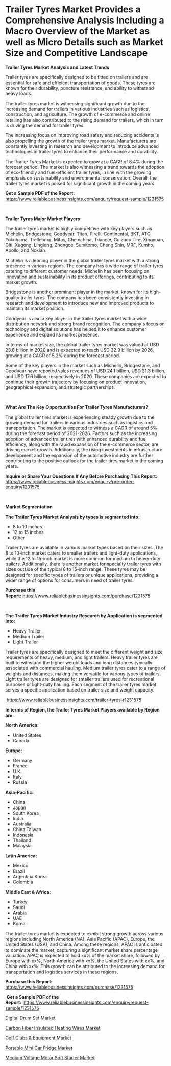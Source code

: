 <p><h1>Trailer Tyres Market Provides a Comprehensive Analysis Including a Macro Overview of the Market as well as Micro Details such as Market Size and Competitive Landscape</h1></p><p><strong>Trailer Tyres Market Analysis and Latest Trends</strong></p>
<p><p>Trailer tyres are specifically designed to be fitted on trailers and are essential for safe and efficient transportation of goods. These tyres are known for their durability, puncture resistance, and ability to withstand heavy loads.</p><p>The trailer tyres market is witnessing significant growth due to the increasing demand for trailers in various industries such as logistics, construction, and agriculture. The growth of e-commerce and online retailing has also contributed to the rising demand for trailers, which in turn is driving the demand for trailer tyres.</p><p>The increasing focus on improving road safety and reducing accidents is also propelling the growth of the trailer tyres market. Manufacturers are constantly investing in research and development to introduce advanced technologies in trailer tyres to enhance their performance and durability.</p><p>The Trailer Tyres Market is expected to grow at a CAGR of 8.4% during the forecast period. The market is also witnessing a trend towards the adoption of eco-friendly and fuel-efficient trailer tyres, in line with the growing emphasis on sustainability and environmental conservation. Overall, the trailer tyres market is poised for significant growth in the coming years.</p></p>
<p><strong>Get a Sample PDF of the Report:&nbsp;</strong> <a href="https://www.reliablebusinessinsights.com/enquiry/request-sample/1231575">https://www.reliablebusinessinsights.com/enquiry/request-sample/1231575</a></p>
<p>&nbsp;</p>
<p><strong>Trailer Tyres Major Market Players</strong></p>
<p><p>The trailer tyres market is highly competitive with key players such as Michelin, Bridgestone, Goodyear, Titan, Pirelli, Continental, BKT, ATG, Yokohama, Trelleborg, Mitas, Chemchina, Triangle, Guizhou Tire, Xingyuan, Giti, Xugong, Linglong, Zhongce, Sumitomo, Cheng Shin, MRF, Kumho, Apollo, and Nokian.</p><p>Michelin is a leading player in the global trailer tyres market with a strong presence in various regions. The company has a wide range of trailer tyres catering to different customer needs. Michelin has been focusing on innovation and sustainability in its product offerings, contributing to its market growth.</p><p>Bridgestone is another prominent player in the market, known for its high-quality trailer tyres. The company has been consistently investing in research and development to introduce new and improved products to maintain its market position.</p><p>Goodyear is also a key player in the trailer tyres market with a wide distribution network and strong brand recognition. The company's focus on technology and digital solutions has helped it to enhance customer experience and expand its market presence.</p><p>In terms of market size, the global trailer tyres market was valued at USD 23.8 billion in 2020 and is expected to reach USD 32.9 billion by 2026, growing at a CAGR of 5.2% during the forecast period.</p><p>Some of the key players in the market such as Michelin, Bridgestone, and Goodyear have reported sales revenues of USD 24.1 billion, USD 21.3 billion, and USD 17.6 billion, respectively in 2020. These companies are expected to continue their growth trajectory by focusing on product innovation, geographical expansion, and strategic partnerships.</p></p>
<p>&nbsp;</p>
<p><strong>What Are The Key Opportunities For Trailer Tyres Manufacturers?</strong></p>
<p><p>The global trailer tires market is experiencing steady growth due to the growing demand for trailers in various industries such as logistics and transportation. The market is expected to witness a CAGR of around 5% during the forecast period of 2021-2026. Factors such as the increasing adoption of advanced trailer tires with enhanced durability and fuel efficiency, along with the rapid expansion of the e-commerce sector, are driving market growth. Additionally, the rising investments in infrastructure development and the expansion of the automotive industry are further contributing to the positive outlook for the trailer tires market in the coming years.</p></p>
<p><strong>Inquire or Share Your Questions If Any Before Purchasing This Report:</strong> <a href="https://www.reliablebusinessinsights.com/enquiry/pre-order-enquiry/1231575">https://www.reliablebusinessinsights.com/enquiry/pre-order-enquiry/1231575</a></p>
<p>&nbsp;</p>
<p><strong>Market Segmentation</strong></p>
<p><strong>The Trailer Tyres Market Analysis by types is segmented into:</strong></p>
<p><ul><li>8 to 10 inches</li><li>12 to 15 inches</li><li>Other</li></ul></p>
<p><p>Trailer tyres are available in various market types based on their sizes. The 8 to 10-inch market caters to smaller trailers and light-duty applications, while the 12 to 15-inch market is more common for medium to heavy-duty trailers. Additionally, there is another market for specialty trailer tyres with sizes outside of the typical 8 to 15-inch range. These tyres may be designed for specific types of trailers or unique applications, providing a wider range of options for consumers in need of trailer tyres.</p></p>
<p><strong>Purchase this Report:&nbsp;</strong><a href="https://www.reliablebusinessinsights.com/purchase/1231575">https://www.reliablebusinessinsights.com/purchase/1231575</a></p>
<p>&nbsp;</p>
<p><strong>The Trailer Tyres Market Industry Research by Application is segmented into:</strong></p>
<p><ul><li>Heavy Trailer</li><li>Medium Trailer</li><li>Light Trailer</li></ul></p>
<p><p>Trailer tyres are specifically designed to meet the different weight and size requirements of heavy, medium, and light trailers. Heavy trailer tyres are built to withstand the higher weight loads and long distances typically associated with commercial hauling. Medium trailer tyres cater to a range of weights and distances, making them versatile for various types of trailers. Light trailer tyres are designed for smaller trailers used for recreational purposes or light-duty hauling. Each segment of the trailer tyres market serves a specific application based on trailer size and weight capacity.</p></p>
<p><a href="https://www.reliablebusinessinsights.com/trailer-tyres-r1231575">&nbsp;https://www.reliablebusinessinsights.com/trailer-tyres-r1231575</a></p>
<p><strong>In terms of Region, the Trailer Tyres Market Players available by Region are:</strong></p>
<p>
    <p> <strong> North America: </strong>
        <ul>
            <li>United States</li>
            <li>Canada</li>
        </ul>
        </p> 
    <p> <strong> Europe: </strong>
        <ul>
            <li>Germany</li>
            <li>France</li>
            <li>U.K.</li>
            <li>Italy</li>
            <li>Russia</li>
        </ul>
        </p> 
    <p> <strong> Asia-Pacific: </strong>
        <ul>
            <li>China</li>
            <li>Japan</li>
            <li>South Korea</li>
            <li>India</li>
            <li>Australia</li>
            <li>China Taiwan</li>
            <li>Indonesia</li>
            <li>Thailand</li>
            <li>Malaysia</li>
        </ul>
        </p> 
    <p> <strong> Latin America: </strong>
        <ul>
            <li>Mexico</li>
            <li>Brazil</li>
            <li>Argentina Korea</li>
            <li>Colombia</li>
        </ul>
        </p> 
    <p> <strong> Middle East & Africa: </strong>
        <ul>
            <li>Turkey</li>
            <li>Saudi</li>
            <li>Arabia</li>
            <li>UAE</li>
            <li>Korea</li>
        </ul>
    </p>
    </p>
<p><p>The trailer tyres market is expected to exhibit strong growth across various regions including North America (NA), Asia Pacific (APAC), Europe, the United States (USA), and China. Among these regions, APAC is anticipated to dominate the market, capturing a significant market share percentage valuation. APAC is expected to hold xx% of the market share, followed by Europe with xx%, North America with xx%, the United States with xx%, and China with xx%. This growth can be attributed to the increasing demand for transportation and logistics services in these regions.</p></p>
<p><strong>Purchase this Report: </strong><a href="https://www.reliablebusinessinsights.com/purchase/1231575">https://www.reliablebusinessinsights.com/purchase/1231575</a></p>
<p>&nbsp;<strong>Get a Sample PDF of the Report:&nbsp;&nbsp;</strong><a href="https://www.reliablebusinessinsights.com/enquiry/request-sample/1231575">https://www.reliablebusinessinsights.com/enquiry/request-sample/1231575</a></p>
<p><strong></strong></p>
<p><p><a href="https://github.com/JosephMorgnlvXXff/Market-Research-Report-List-1/blob/main/digital-drum-set-market.md">Digital Drum Set Market</a></p><p><a href="https://medium.com/@rebecca.smith5467/an-in-depth-analysis-of-the-global-carbon-fiber-insulated-heating-wires-market-scope-and-its-rapid-7dd4159fb86e">Carbon Fiber Insulated Heating Wires Market</a></p><p><a href="https://github.com/btwcqfvq34/Market-Research-Report-List-1/blob/main/golf-clubs-equipment-market.md">Golf Clubs & Equipment Market</a></p><p><a href="https://github.com/ochgvvcj16/Market-Research-Report-List-1/blob/main/portable-mini-car-fridge-market.md">Portable Mini Car Fridge Market</a></p><p><a href="https://issuu.com/reportprime-2/docs/medium-voltage-motor-soft-starter-market-size-2030">Medium Voltage Motor Soft Starter Market</a></p></p>